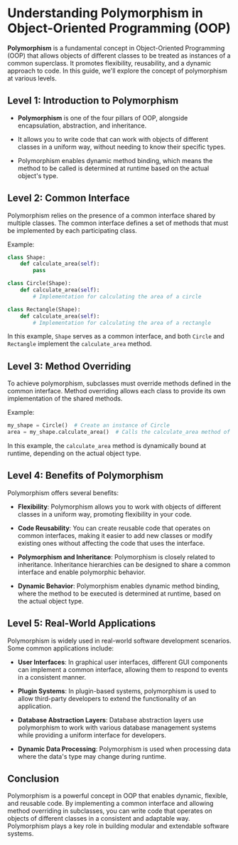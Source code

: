 # Understanding Polymorphism in Object-Oriented Programming (OOP)

**Polymorphism** is a fundamental concept in Object-Oriented Programming (OOP) that allows objects of different classes to be treated as instances of a common superclass. It promotes flexibility, reusability, and a dynamic approach to code. In this guide, we'll explore the concept of polymorphism at various levels.

## Level 1: Introduction to Polymorphism

- **Polymorphism** is one of the four pillars of OOP, alongside encapsulation, abstraction, and inheritance.

- It allows you to write code that can work with objects of different classes in a uniform way, without needing to know their specific types.

- Polymorphism enables dynamic method binding, which means the method to be called is determined at runtime based on the actual object's type.

## Level 2: Common Interface

Polymorphism relies on the presence of a common interface shared by multiple classes. The common interface defines a set of methods that must be implemented by each participating class.

Example:

```python
class Shape:
    def calculate_area(self):
        pass

class Circle(Shape):
    def calculate_area(self):
        # Implementation for calculating the area of a circle

class Rectangle(Shape):
    def calculate_area(self):
        # Implementation for calculating the area of a rectangle
```

In this example, `Shape` serves as a common interface, and both `Circle` and `Rectangle` implement the `calculate_area` method.

## Level 3: Method Overriding

To achieve polymorphism, subclasses must override methods defined in the common interface. Method overriding allows each class to provide its own implementation of the shared methods.

Example:

```python
my_shape = Circle()  # Create an instance of Circle
area = my_shape.calculate_area()  # Calls the calculate_area method of the Circle class
```

In this example, the `calculate_area` method is dynamically bound at runtime, depending on the actual object type.

## Level 4: Benefits of Polymorphism

Polymorphism offers several benefits:

- **Flexibility**: Polymorphism allows you to work with objects of different classes in a uniform way, promoting flexibility in your code.

- **Code Reusability**: You can create reusable code that operates on common interfaces, making it easier to add new classes or modify existing ones without affecting the code that uses the interface.

- **Polymorphism and Inheritance**: Polymorphism is closely related to inheritance. Inheritance hierarchies can be designed to share a common interface and enable polymorphic behavior.

- **Dynamic Behavior**: Polymorphism enables dynamic method binding, where the method to be executed is determined at runtime, based on the actual object type.

## Level 5: Real-World Applications

Polymorphism is widely used in real-world software development scenarios. Some common applications include:

- **User Interfaces**: In graphical user interfaces, different GUI components can implement a common interface, allowing them to respond to events in a consistent manner.

- **Plugin Systems**: In plugin-based systems, polymorphism is used to allow third-party developers to extend the functionality of an application.

- **Database Abstraction Layers**: Database abstraction layers use polymorphism to work with various database management systems while providing a uniform interface for developers.

- **Dynamic Data Processing**: Polymorphism is used when processing data where the data's type may change during runtime.

## Conclusion

Polymorphism is a powerful concept in OOP that enables dynamic, flexible, and reusable code. By implementing a common interface and allowing method overriding in subclasses, you can write code that operates on objects of different classes in a consistent and adaptable way. Polymorphism plays a key role in building modular and extendable software systems.